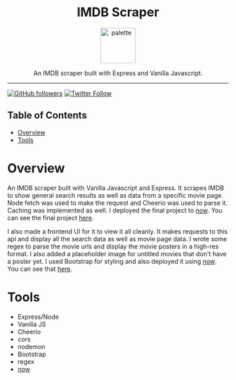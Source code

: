 <div align="center">
<h1>IMDB Scraper</h1>

<a href="https://www.emojione.com/emoji/1f3ac">
<img height="80" width="80" alt="palette" src="https://user-images.githubusercontent.com/26611339/41251421-e0e39fda-6d87-11e8-9aca-30ff61500cff.png" />
</a>

<p> An IMDB scraper built with Express and Vanilla Javascript. </p>
</div>

<hr />

[![GitHub followers](https://img.shields.io/github/followers/christiandavidturner.svg?style=social&label=Follow)](http://github.com/christiandavidturner) [![Twitter Follow](https://img.shields.io/twitter/follow/imcdt.svg?style=social&label=Follow)](https://twitter.com/imcdt)

## Table of Contents

- [Overview](#overview)
- [Tools](#tools)

# Overview

An IMDB scraper built with Vanilla Javascript and Express. It scrapes IMDB to show general search results as well as data from a specific movie page. Node fetch was used to make the request and Cheerio was used to parse it. Caching was implemented as well. I deployed the final project to [_now_](https://zeit.co/now). You can see the final project [here](https://my-imdb-scraper.now.sh/).

I also made a frontend UI for it to view it all cleanly. It makes requests to this api and display all the search data as well as movie page data. I wrote some regex to parse the movie urls and display the movie posters in a high-res format. I also added a placeholder image for untitled movies that don't have a poster yet. I used Bootstrap for styling and also deployed it using [_now_](https://zeit.co/now). You can see that [here](https://imdb-search.now.sh/).

# Tools

- Express/Node
- Vanilla JS
- Cheerio
- cors
- nodemon
- Bootstrap
- regex
- [_now_](https://zeit.co/now)
